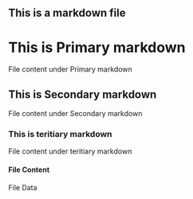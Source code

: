 ## This is a markdown file

# This is Primary markdown

File content under Primary markdown

## This is Secondary markdown

File content under Secondary markdown

### This is teritiary markdown

File content under teritiary markdown

#### File Content

File Data
